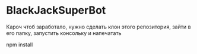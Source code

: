 # BlackJackSuperBot

Кароч чтоб заработало, нужно сделать клон этого репозитория, зайти в его папку, запустить консольку и напечатать

npm install
